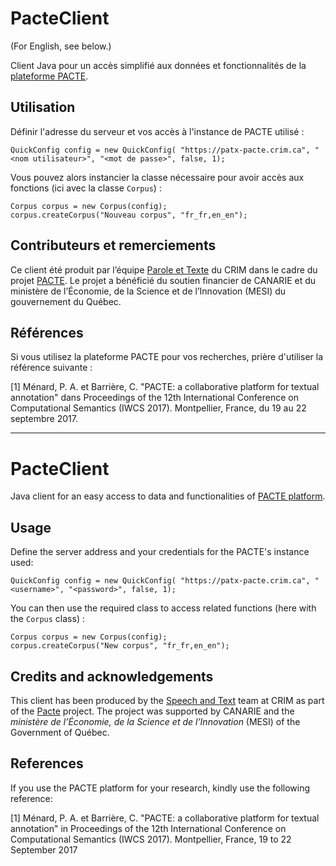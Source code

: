 # PacteClient

(For English, see below.)

Client Java pour un accès simplifié aux données et fonctionnalités de la [plateforme PACTE](http://pacte.crim.ca). 

## Utilisation 

Définir l'adresse du serveur et vos accès à l'instance de PACTE utilisé :

```
QuickConfig config = new QuickConfig( "https://patx-pacte.crim.ca", "<nom utilisateur>", "<mot de passe>", false, 1);
```

Vous pouvez alors instancier la classe nécessaire pour avoir accès aux fonctions (ici avec la classe `Corpus`) :

```
Corpus corpus = new Corpus(config);
corpus.createCorpus("Nouveau corpus", "fr_fr,en_en");
```

## Contributeurs et remerciements

Ce client été produit par l’équipe [Parole et Texte](https://www.crim.ca/fr/equipes/parole-et-texte) du CRIM dans le cadre du projet [PACTE](http://pacte.crim.ca). Le projet a bénéficié du soutien financier de CANARIE et du ministère de l’Économie, de la Science et de l’Innovation (MESI) du gouvernement du Québec. 

## Références
Si vous utilisez la plateforme PACTE pour vos recherches, prière d'utiliser la référence suivante : 

[1] Ménard, P. A. et Barrière, C. "PACTE: a collaborative platform for textual annotation" dans Proceedings of the 12th International Conference on Computational Semantics (IWCS 2017). Montpellier, France, du 19 au 22 septembre 2017.

---

# PacteClient

Java client for an easy access to data and functionalities of [PACTE platform](http://pacte.crim.ca).

## Usage 

Define the server address and your credentials for the PACTE's instance used:

```
QuickConfig config = new QuickConfig( "https://patx-pacte.crim.ca", "<username>", "<password>", false, 1);
```

You can then use the required class to access related functions (here with the `Corpus` class) :

```
Corpus corpus = new Corpus(config);
corpus.createCorpus("New corpus", "fr_fr,en_en");
```

## Credits and acknowledgements

This client has been produced by the [Speech and Text](https://www.crim.ca/en/teams/speech-and-text) team at CRIM as part of the [Pacte](http://pacte.crim.ca) project. The project was supported by CANARIE and the *ministère de l’Économie, de la Science et de l’Innovation* (MESI) of the Government of Québec.

## References
If you use the PACTE platform for your research, kindly use the following reference:

[1] Ménard, P. A. et Barrière, C. "PACTE: a collaborative platform for textual annotation" in Proceedings of the 12th International Conference on Computational Semantics (IWCS 2017). Montpellier, France, 19 to 22 September 2017
